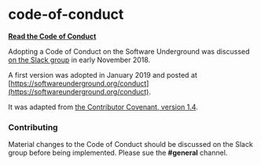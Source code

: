 # code-of-conduct

[**Read the Code of Conduct**](https://github.com/softwareunderground/code-of-conduct/blob/master/v2019.02.md)

Adopting a Code of Conduct on the Software Underground was discussed [on the Slack group](https://swung.slack.com/archives/C094GV18T/p1541239372016700) in early November 2018. 

A first version was adopted in January 2019 and posted at [https://softwareunderground.org/conduct](https://softwareunderground.org/conduct). 

It was adapted from [the Contributor Covenant, version 1.4](https://www.contributor-covenant.org/version/1/4/code-of-conduct.html).

### Contributing

Material changes to the Code of Conduct should be discussed on the Slack group before being implemented. Please sue the **#general** channel.
